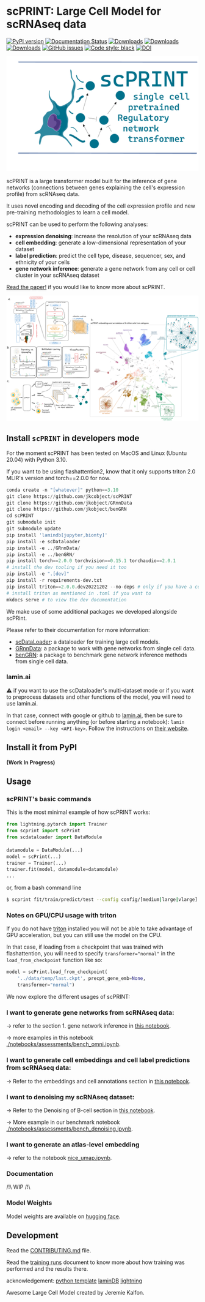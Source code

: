 
# scPRINT: Large Cell Model for scRNAseq data

[![PyPI version](https://badge.fury.io/py/scprint.svg)](https://badge.fury.io/py/scprint)
[![Documentation Status](https://readthedocs.org/projects/scprint/badge/?version=latest)](https://scprint.readthedocs.io/en/latest/?badge=latest)
[![Downloads](https://pepy.tech/badge/scprint)](https://pepy.tech/project/scprint)
[![Downloads](https://pepy.tech/badge/scprint/month)](https://pepy.tech/project/scprint)
[![Downloads](https://pepy.tech/badge/scprint/week)](https://pepy.tech/project/scprint)
[![GitHub issues](https://img.shields.io/github/issues/jkobject/scPRINT)](https://img.shields.io/github/issues/jkobject/scPRINT)
[![Code style: black](https://img.shields.io/badge/code%20style-black-000000.svg)](https://github.com/psf/black)
[![DOI](https://zenodo.org/badge/391909874.svg)]()

![logo](logo.png)

scPRINT is a large transformer model built for the inference of gene networks (connections between genes explaining the cell's expression profile) from scRNAseq data.

It uses novel encoding and decoding of the cell expression profile and new pre-training methodologies to learn a cell model.

scPRINT can be used to perform the following analyses:

- __expression denoising__: increase the resolution of your scRNAseq data
- __cell embedding__: generate a low-dimensional representation of your dataset
- __label prediction__: predict the cell type, disease, sequencer, sex, and ethnicity of your cells
- __gene network inference__: generate a gene network from any cell or cell cluster in your scRNAseq dataset

[Read the paper!]() if you would like to know more about scPRINT.

![figure1](figure1.png)

## Install `scPRINT` in developers mode

For the moment scPRINT has been tested on MacOS and Linux (Ubuntu 20.04) with Python 3.10.

If you want to be using flashattention2, know that it only supports triton 2.0 MLIR's version and torch==2.0.0 for now.


```python
conda create -n "[whatever]" python==3.10
git clone https://github.com/jkcobject/scPRINT
git clone https://github.com/jkobject/GRnnData
git clone https://github.com/jkobject/benGRN
cd scPRINT
git submodule init
git submodule update
pip install 'lamindb[jupyter,bionty]'
pip install -e scDataloader
pip install -e ../GRnnData/
pip install -e ../benGRN/
pip install torch==2.0.0 torchvision==0.15.1 torchaudio==2.0.1
# install the dev tooling if you need it too
pip install -e ".[dev]"
pip install -r requirements-dev.txt
pip install triton==2.0.0.dev20221202 --no-deps # only if you have a compatible gpu (e.g. not available for apple GPUs for now, see https://github.com/triton-lang/triton?tab=readme-ov-file#compatibility)
# install triton as mentioned in .toml if you want to
mkdocs serve # to view the dev documentation
```

We make use of some additional packages we developed alongside scPRint.

Please refer to their documentation for more information:

- [scDataLoader](https://github.com/jkobject/scDataLoader): a dataloader for training large cell models.
- [GRnnData](https://github.com/cantinilab/GRnnData): a package to work with gene networks from single cell data.
- [benGRN](https://github.com/jkobject/benGRN): a package to benchmark gene network inference methods from single cell data.

### lamin.ai

⚠️ if you want to use the scDataloader's multi-dataset mode or if you want to preprocess datasets and other functions of the model, you will need to use lamin.ai.

In that case, connect with google or github to [lamin.ai](https://lamin.ai/login), then be sure to connect before running anything (or before starting a notebook): `lamin login <email> --key <API-key>`. Follow the instructions on [their website](https://docs.lamin.ai/guide).

## Install it from PyPI 

**(Work In Progress)**

<!---
If you want to use flashattention2, know that it only supports triton 2.0 MLIR's version and torch==2.0.0 for now.


```bash
pip install 'lamindb[jupyter,bionty]'
```

then install scPRINT

```bash
pip install scprint
```
> if you have a GPU that you want to use, you will benefit from flashattention. and you will have to do some more specific installs:

1. find the version of torch 2.0.0 / torchvision 0.15.0 / torchaudio 2.0.0 that match your nvidia drivers on the torch website.
2. apply the install command
3. do `pip install pytorch-fast-transformers torchtext==0.15.1`
4. do `pip install triton==2.0.0.dev20221202 --no-deps`

You should be good to go. You need those specific versions for everything to work...

This is not my fault, scream at nvidia :wink:
-->


## Usage

### scPRINT's basic commands

This is the most minimal example of how scPRINT works:

```py
from lightning.pytorch import Trainer
from scprint import scPrint
from scdataloader import DataModule

datamodule = DataModule(...)
model = scPrint(...)
trainer = Trainer(...)
trainer.fit(model, datamodule=datamodule)
...
```

or, from a bash command line

```bash
$ scprint fit/train/predict/test --config config/[medium|large|vlarge] ...
```

### Notes on GPU/CPU usage with triton

If you do not have [triton](https://triton-lang.org/main/python-api/triton.html) installed you will not be able to take advantage of GPU acceleration, but you can still use the model on the CPU.

In that case, if loading from a checkpoint that was trained with flashattention, you will need to specify `transformer="normal"` in the `load_from_checkpoint` function like so:

```python
model = scPrint.load_from_checkpoint(
    '../data/temp/last.ckpt', precpt_gene_emb=None,
    transformer="normal")
```

We now explore the different usages of scPRINT:

### I want to generate gene networks from scRNAseq data:

-> refer to the section 1. gene network inference in [this notebook](./notebooks/cancer_usecase.ipynb#).

-> more examples in this notebook [./notebooks/assessments/bench_omni.ipynb](./notebooks/assessments/bench_omni.ipynb).

### I want to generate cell embeddings and cell label predictions from scRNAseq data:

-> Refer to the embeddings and cell annotations section in [this notebook](./notebooks/cancer_usecase.ipynb).

### I want to denoising my scRNAseq dataset:

-> Refer to the Denoising of B-cell section in [this notebook](./notebooks/cancer_usecase.ipynb).

-> More example in our benchmark notebook [./notebooks/assessments/bench_denoising.ipynb](./notebooks/assessments/bench_denoising.ipynb).

### I want to generate an atlas-level embedding

-> refer to the notebook [nice_umap.ipynb](./figures/nice_umap.ipynb).

### Documentation

/!\ WIP /!\

<!-- 
for more information on usage please see the documentation in [https://www.jkobject.com/scPrint/](https://www.jkobject.com/scPrint/)

-->

### Model Weights

Model weights are available on [hugging face](https://huggingface.co/jkobject/scPRINT/).

## Development

Read the [CONTRIBUTING.md](CONTRIBUTING.md) file.

Read the [training runs](https://wandb.ai/ml4ig/scprint_scale/reports/scPRINT-trainings--Vmlldzo4ODIxMjgx?accessToken=80metwx7b08hhourotpskdyaxiflq700xzmzymr6scvkp69agybt79l341tv68hp) document to know more about how training was performed and the results there.

acknowledgement:
[python template](https://github.com/rochacbruno/python-project-template)
[laminDB](https://lamin.ai/)
[lightning](https://lightning.ai/)

Awesome Large Cell Model created by Jeremie Kalfon.
